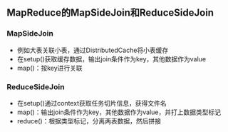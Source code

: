 ## **MapReduce的MapSideJoin和ReduceSideJoin**

### MapSideJoin

- 例如大表关联小表，通过DistributedCache将小表缓存
- 在setup()获取缓存数据，输出join条件作为key，其他数据作为value
- map()：按key进行关联

### ReduceSideJoin

- 在setup()通过context获取任务切片信息，获得文件名
- map()：输出join条件作为key，其他数据作为value，并打上数据类型标记
- reduce()：根据类型标记，分离两表数据，然后拼接